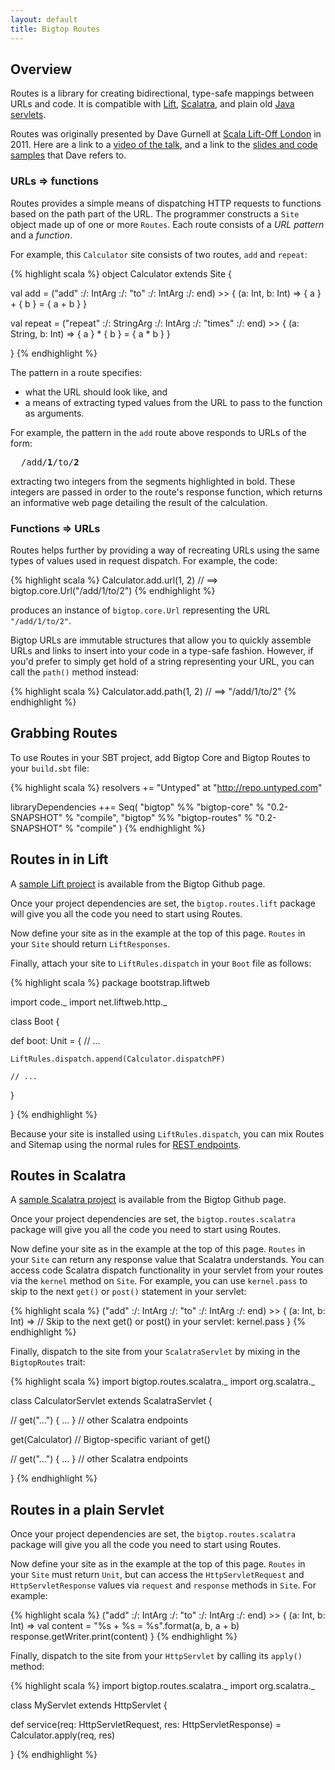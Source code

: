 ```yaml
---
layout: default
title: Bigtop Routes
---
```


Overview
--------

Routes is a library for creating bidirectional, type-safe mappings between URLs and code. It is compatible with [Lift], [Scalatra], and plain old [Java servlets].

Routes was originally presented by Dave Gurnell at [Scala Lift-Off London][scalalol home] in 2011. Here are a link to a [video of the talk][scalalol talk video], and a link to the [slides and code samples][scalalol talk slides] that Dave refers to.

[Lift]: http://liftweb.net
[Scalatra]: https://github.com/scalatra/scalatra
[Java servlets]: http://java.sun.com/j2ee/tutorial/1_3-fcs/doc/Servlets.html
[scalalol home]: http://skillsmatter.com/event/scala/scala-lift-off-london-2011
[scalalol talk video]: http://skillsmatter.com/podcast/scala/reading-writing-rest
[scalalol talk slides]: https://github.com/davegurnell/scalalol-2011-talk

### URLs &rArr; functions

Routes provides a simple means of dispatching HTTP requests to functions based on the path part of the URL. The programmer constructs a `Site` object made up of one or more `Routes`. Each route consists of a *URL pattern* and a *function*.

For example, this `Calculator` site consists of two routes, `add` and `repeat`:

{% highlight scala %}
object Calculator extends Site {
  
  val add =
    ("add" :/: IntArg :/: "to" :/: IntArg :/: end) >> {
      (a: Int, b: Int) =>
        <html><body>{ a } + { b } = { a + b }</body></html>
    }
  
  val repeat =
    ("repeat" :/: StringArg :/: IntArg :/: "times" :/: end) >> {
      (a: String, b: Int) =>
        <html><body>{ a } * { b } = { a * b }</body></html>
    }
  
}
{% endhighlight %}

The pattern in a route specifies:

 - what the URL should look like, and 
 - a means of extracting typed values from the URL to pass to the function as arguments.

For example, the pattern in the `add` route above responds to URLs of the form:

<pre>
  /add/<strong>1</strong>/to/<strong>2</strong>
</pre>

extracting two integers from the segments highlighted in bold. These integers are passed in order to the route's response function, which returns an informative web page detailing the result of the calculation.

### Functions &rArr; URLs

Routes helps further by providing a way of recreating URLs using the same types of values used in request dispatch. For example, the code:

{% highlight scala %}
Calculator.add.url(1, 2) // ==> bigtop.core.Url("/add/1/to/2")
{% endhighlight %}

produces an instance of `bigtop.core.Url` representing the URL `"/add/1/to/2"`.

Bigtop URLs are immutable structures that allow you to quickly assemble URLs and links to insert into your code in a type-safe fashion. However, if you'd prefer to simply get hold of a string representing your URL, you can call the `path()` method instead:

{% highlight scala %}
Calculator.add.path(1, 2) // ==> "/add/1/to/2"
{% endhighlight %}

Grabbing Routes
---------------

To use Routes in your SBT project, add Bigtop Core and Bigtop Routes to your `build.sbt` file:

{% highlight scala %}
resolvers += "Untyped" at "http://repo.untyped.com"

libraryDependencies ++= Seq(
  "bigtop" %% "bigtop-core"   % "0.2-SNAPSHOT" % "compile",
  "bigtop" %% "bigtop-routes" % "0.2-SNAPSHOT" % "compile"
)
{% endhighlight %}


Routes in in Lift
-----------------

A [sample Lift project][bigtop lift sample] is available from the Bigtop Github page.

Once your project dependencies are set, the `bigtop.routes.lift` package will give you all the code you need to start using Routes.

Now define your site as in the example at the top of this page. `Routes` in your `Site` should return `LiftResponses`.

Finally, attach your site to `LiftRules.dispatch` in your `Boot` file as follows:

{% highlight scala %}
package bootstrap.liftweb

import code._
import net.liftweb.http._

class Boot {
  
  def boot: Unit = {
    // ...
    
    LiftRules.dispatch.append(Calculator.dispatchPF)
    
    // ...
  }

}
{% endhighlight %}

Because your site is installed using `LiftRules.dispatch`, you can mix Routes and Sitemap using the normal rules for [REST endpoints][lift rest].

[bigtop lift sample]: https://github.com/bigtop/lift-example
[lift rest]: http://simply.liftweb.net/index-Chapter-5.html

Routes in Scalatra
------------------

A [sample Scalatra project][bigtop scalatra sample] is available from the Bigtop Github page.

Once your project dependencies are set, the `bigtop.routes.scalatra` package will give you all the code you need to start using Routes.

Now define your site as in the example at the top of this page. `Routes` in your `Site` can return any response value that Scalatra understands. You can access code Scalatra dispatch functionality in your servlet from your routes via the `kernel` method on `Site`. For example, you can use `kernel.pass` to skip to the next `get()` or `post()` statement in your servlet:

{% highlight scala %}
("add" :/: IntArg :/: "to" :/: IntArg :/: end) >> {
  (a: Int, b: Int) =>
    // Skip to the next get() or post() in your servlet:
    kernel.pass
}
{% endhighlight %}

Finally, dispatch to the site from your `ScalatraServlet` by mixing in the `BigtopRoutes` trait:

{% highlight scala %}
import bigtop.routes.scalatra._
import org.scalatra._

class CalculatorServlet extends ScalatraServlet {

  // get("...") { ... }     // other Scalatra endpoints
  
  get(Calculator)           // Bigtop-specific variant of get()

  // get("...") { ... }     // other Scalatra endpoints

}
{% endhighlight %}

Routes in a plain Servlet
-------------------------

Once your project dependencies are set, the `bigtop.routes.scalatra` package will give you all the code you need to start using Routes.

Now define your site as in the example at the top of this page. `Routes` in your `Site` must return `Unit`, but can access the `HttpServletRequest` and `HttpServletResponse` values via `request` and `response` methods in `Site`. For example:

{% highlight scala %}
("add" :/: IntArg :/: "to" :/: IntArg :/: end) >> {
  (a: Int, b: Int) =>
    val content = "%s + %s = %s".format(a, b, a + b)
    response.getWriter.print(content)
}
{% endhighlight %}

Finally, dispatch to the site from your `HttpServlet` by calling its `apply()` method:

{% highlight scala %}
import bigtop.routes.scalatra._
import org.scalatra._

class MyServlet extends HttpServlet {

  def service(req: HttpServletRequest, res: HttpServletResponse) =
    Calculator.apply(req, res)

}
{% endhighlight %}

[bigtop scalatra sample]: https://github.com/bigtop/scalatra-example
[lift rest]: http://simply.liftweb.net/index-Chapter-5.html

